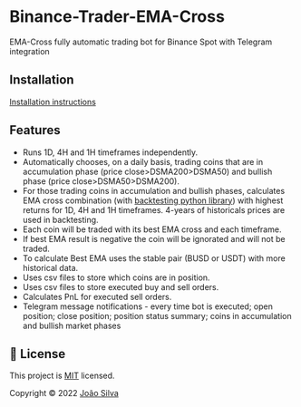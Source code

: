 # Binance-Trader-EMA-Cross
EMA-Cross fully automatic trading bot for Binance Spot with Telegram integration

## Installation
[Installation instructions](https://docs.google.com/document/d/1ERtxjcdrznMWXragmBh5ZimIn6_PGn2sde0j_x4CktA/edit?usp=sharing)


## Features
- Runs 1D, 4H and 1H timeframes independently.
- Automatically chooses, on a daily basis, trading coins that are in accumulation phase (price close>DSMA200>DSMA50) and bullish phase (price close>DSMA50>DSMA200).
- For those trading coins in accumulation and bullish phases, calculates EMA cross combination (with [backtesting python library](https://kernc.github.io/backtesting.py)) with highest returns for 1D, 4H and 1H timeframes. 4-years of historicals prices are used in backtesting. 
- Each coin will be traded with its best EMA cross and each timeframe. 
- If best EMA result is negative the coin will be ignorated and will not be traded. 
- To calculate Best EMA uses the stable pair (BUSD or USDT) with more historical data.
- Uses csv files to store which coins are in position.
- Uses csv files to store executed buy and sell orders.
- Calculates PnL for executed sell orders.
- Telegram message notifications - every time bot is executed; open position; close position; position status summary; coins in accumulation and bullish market phases

## 📝 License

This project is [MIT](https://github.com/jptsantossilva/Binance-Trader-EMA-Cross/blob/main/LICENSE.md) licensed.

Copyright © 2022 [João Silva](https://github.com/jptsantossilva)




